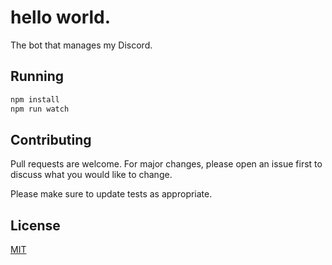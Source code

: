 # hello world.

The bot that manages my Discord.

## Running

```sh
npm install
npm run watch
```

## Contributing

Pull requests are welcome. For major changes, please open an issue first to discuss what you would like to change.

Please make sure to update tests as appropriate.

## License

[MIT](https://github.com/0xCEDRIC/bot/blob/master/LICENSE)
